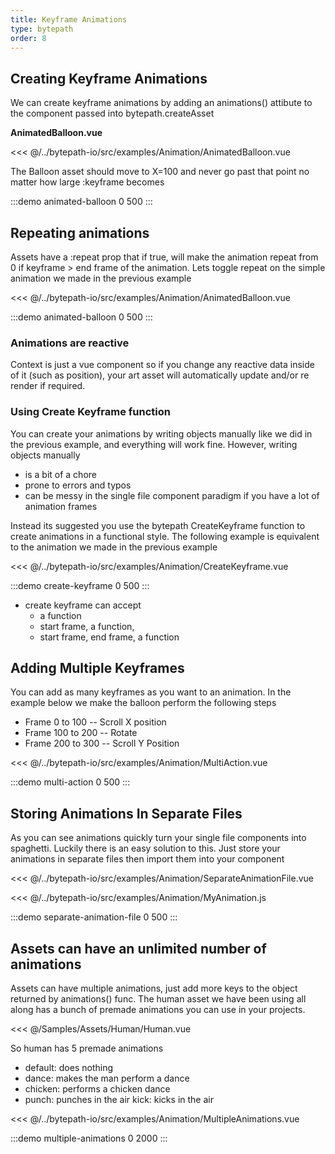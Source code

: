 ```yaml
---
title: Keyframe Animations
type: bytepath
order: 8
---
```

## Creating Keyframe Animations

We can create keyframe animations by adding an animations() attibute to the component passed into bytepath.createAsset

**AnimatedBalloon.vue**

<<< @/../bytepath-io/src/examples/Animation/AnimatedBalloon.vue

The Balloon asset should move to X=100 and never go past that point no matter how large :keyframe becomes

:::demo animated-balloon 0 500 
:::

## Repeating animations

Assets have a :repeat prop that if true, will make the animation repeat from 0 if keyframe > end frame of the animation. 
Lets toggle repeat on the simple animation we made in the previous example 

<<< @/../bytepath-io/src/examples/Animation/AnimatedBalloon.vue

:::demo animated-balloon 0 500
:::

### Animations are reactive
Context is just a vue component so if you change any reactive data inside of it (such as position), your art asset will
automatically update and/or re render if required.

### Using Create Keyframe function
You can create your animations by writing objects manually like we did in the previous example, and everything will work fine.
However, writing objects manually 
 - is a bit of a chore 
 - prone to errors and typos 
 - can be messy in the single file component paradigm if you have a lot of animation frames
 
 Instead its suggested you use the bytepath CreateKeyframe function to create animations in a functional style. The following 
 example is equivalent to the animation we made in the previous example

<<< @/../bytepath-io/src/examples/Animation/CreateKeyframe.vue

:::demo create-keyframe 0 500
:::

- create keyframe can accept 
    - a function
    - start frame, a function,
    - start frame, end frame, a function


## Adding Multiple Keyframes
You can add as many keyframes as you want to an animation. In the example below we make the balloon perform the following steps
 - Frame 0 to 100 -- Scroll X position
  - Frame 100 to 200 -- Rotate
 - Frame 200 to 300 -- Scroll Y Position

<<< @/../bytepath-io/src/examples/Animation/MultiAction.vue

:::demo multi-action 0 500
:::

## Storing Animations In Separate Files

As you can see animations quickly turn your single file components into spaghetti. Luckily there is an easy solution to this. Just store your animations in separate files then import them into your component

<<< @/../bytepath-io/src/examples/Animation/SeparateAnimationFile.vue

<<< @/../bytepath-io/src/examples/Animation/MyAnimation.js

:::demo separate-animation-file 0 500
:::

## Assets can have an unlimited number of animations 

Assets can have multiple animations, just add more keys to the object returned by animations() func.
The human asset we have been using all along has a bunch of premade animations you can use in your
projects. 

<<< @/Samples/Assets/Human/Human.vue

So human has 5 premade animations 
- default: does nothing
- dance: makes the man perform a dance
- chicken: performs a chicken dance
- punch: punches in the air
kick: kicks in the air


<<< @/../bytepath-io/src/examples/Animation/MultipleAnimations.vue

:::demo multiple-animations 0 2000
:::
